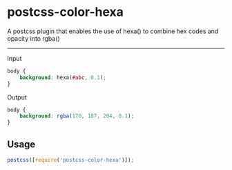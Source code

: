 postcss-color-hexa
===================
A postcss plugin that enables the use of hexa() to combine hex codes and opacity into rgba()

---

Input
```css
body {
	background: hexa(#abc, 0.1);
}
```

Output
```css
body {
	background: rgba(170, 187, 204, 0.1);
}
```

## Usage

```javascript
postcss([require('postcss-color-hexa')]);
```